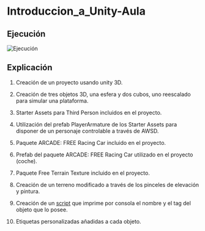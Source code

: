 # Introduccion_a_Unity-Aula

## Ejecución

![Ejecución](./media/ejecucion.gif)

## Explicación

1. Creación de un proyecto usando unity 3D.

2. Creación de tres objetos 3D, una esfera y dos cubos, uno reescalado para simular una plataforma.

3. Starter Assets para Third Person incluidos en el proyecto.
   
5. Utilización del prefab PlayerArmature de los Starter Assets para disponer de un personaje controlable a través de AWSD.

6. Paquete ARCADE: FREE Racing Car incluido en el proyecto.
   
7. Prefab del paquete ARCADE: FREE Racing Car utilizado en el proyecto (coche).
   
9. Paquete Free Terrain Texture incluido en el proyecto.
    
10. Creación de un terreno modificado a través de los pinceles de elevación y pintura.

11. Creación de un [script](miScript.cs) que imprime por consola el nombre y el tag del objeto que lo posee.
    
13. Etiquetas personalizadas añadidas a cada objeto.
